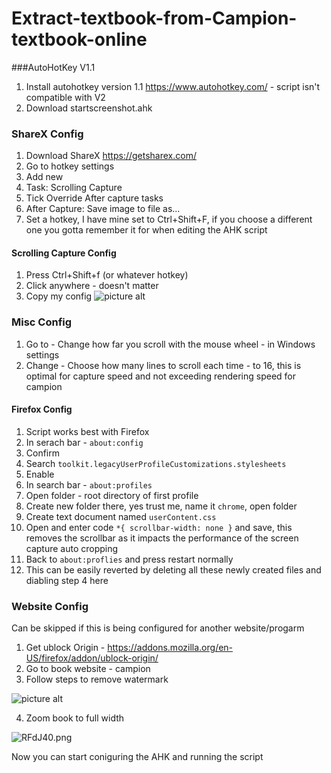 # Extract-textbook-from-Campion-textbook-online

###AutoHotKey V1.1
1. Install autohotkey version 1.1 https://www.autohotkey.com/ - script isn't compatible with V2
2. Download startscreenshot.ahk 

### ShareX Config
1. Download ShareX https://getsharex.com/
2. Go to hotkey settings 
3. Add new
4. Task: Scrolling Capture
5. Tick Override After capture tasks
6. After Capture: Save image to file as...
7. Set a hotkey, I have mine set to Ctrl+Shift+F, if you choose a different one you gotta remember it for when editing the AHK script

#### Scrolling Capture Config
1. Press Ctrl+Shift+f (or whatever hotkey)
2. Click anywhere - doesn't matter
3. Copy my config
![picture alt](https://i1.lensdump.com/i/RFJNvi.png)

### Misc Config
1. Go to - Change how far you scroll with the mouse wheel - in Windows settings
2. Change - Choose how many lines to scroll each time - to 16, this is optimal for capture speed and not exceeding rendering speed for campion 

#### Firefox Config
1. Script works best with Firefox
2. In serach bar - `about:config`
3. Confirm
4. Search  `toolkit.legacyUserProfileCustomizations.stylesheets`
5. Enable
6. In search bar - `about:profiles`
7. Open folder - root directory of first profile
8. Create new folder there, yes trust me, name it `chrome`, open folder
9. Create text document named `userContent.css`
10. Open and enter code `*{ scrollbar-width: none }` and save, this removes the scrollbar as it impacts the performance of the screen capture auto cropping
11. Back to `about:proflies` and press restart normally
12. This can be easily reverted by deleting all these newly created files and diabling step 4 here

### Website Config 
Can be skipped if this is being configured for another website/progarm
1. Get ublock Origin - https://addons.mozilla.org/en-US/firefox/addon/ublock-origin/ 
2. Go to book website - campion
3. Follow steps to remove watermark

![picture alt](https://i1.lensdump.com/i/RFdkXF.gif)

4. Zoom book to full width


![RFdJ40.png](https://i2.lensdump.com/i/RFdJ40.png)

Now you can start coniguring the AHK and running the script
